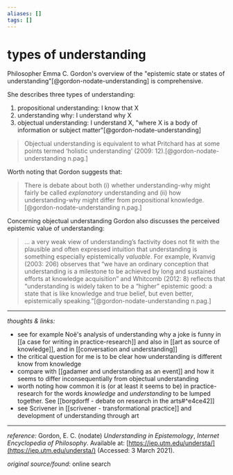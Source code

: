 ```yaml
---
aliases: []
tags: []
---
```


# types of understanding

Philosopher Emma C. Gordon's overview of the "epistemic state or states of understanding"[@gordon-nodate-understanding] is comprehensive.  

She describes three types of understanding:

1. propositional understanding: I know that X
2. understanding why: I understand why X
3. objectual understanding: I understand X, "where X is a body of information or subject matter"[@gordon-nodate-understanding]

>Objectual understanding is equivalent to what Pritchard has at some points termed ‘holistic understanding’ (2009: 12).[@gordon-nodate-understanding n.pag.]

Worth noting that Gordon suggests that:

>There is debate about both (i) whether understanding-why might fairly be called _explanatory_ understanding and (ii) how understanding-why might differ from propositional knowledge.[@gordon-nodate-understanding n.pag.]

Concerning objectual understanding Gordon also discusses the perceived epistemic value of understanding:

>... a very weak view of understanding’s factivity does not fit with the plausible and often expressed intuition that understanding is something especially epistemically _valuable_. For example, Kvanvig (2003: 206) observes that “we have an ordinary conception that understanding is a milestone to be achieved by long and sustained efforts at knowledge acquisition” and Whitcomb (2012: 8) reflects that “understanding is widely taken to be a “higher” epistemic good: a state that is like knowledge and true belief, but even better, epistemically speaking.”[@gordon-nodate-understanding n.pag.]

---

_thoughts & links:_

- see for example Noë's analysis of understanding why a joke is funny in [[a case for writing in practice-research]] and also in [[art as source of knowledge]], and in [[conversation and understanding]]
- the critical question for me is to be clear how understanding is different know from knowledge
- compare with [[gadamer and understanding as an event]] and how it seems to differ inconsequentially from objectual understanding
- worth noting how common it is (or at least it seems to be) in practice-research for the words _knowledge_ and _understanding_ to be lumped together. See [[borgdorff - debate on research in the arts#^e4ce42]]
- see Scrivener in [[scrivener - transformational practice]] and development of understanding through art

---

_reference:_ Gordon, E. C. (nodate) _Understanding in Epistemology_, _Internet Encyclopedia of Philosophy_. Available at: [https://iep.utm.edu/understa/](https://iep.utm.edu/understa/) (Accessed: 3 March 2021).

_original source/found:_ online search